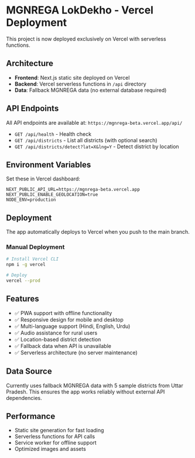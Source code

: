 # MGNREGA LokDekho - Vercel Deployment

This project is now deployed exclusively on Vercel with serverless functions.

## Architecture

- **Frontend**: Next.js static site deployed on Vercel
- **Backend**: Vercel serverless functions in `/api` directory
- **Data**: Fallback MGNREGA data (no external database required)

## API Endpoints

All API endpoints are available at: `https://mgnrega-beta.vercel.app/api/`

- `GET /api/health` - Health check
- `GET /api/districts` - List all districts (with optional search)
- `GET /api/districts/detect?lat=X&lng=Y` - Detect district by location

## Environment Variables

Set these in Vercel dashboard:

```
NEXT_PUBLIC_API_URL=https://mgnrega-beta.vercel.app
NEXT_PUBLIC_ENABLE_GEOLOCATION=true
NODE_ENV=production
```

## Deployment

The app automatically deploys to Vercel when you push to the main branch.

### Manual Deployment

```bash
# Install Vercel CLI
npm i -g vercel

# Deploy
vercel --prod
```

## Features

- ✅ PWA support with offline functionality
- ✅ Responsive design for mobile and desktop
- ✅ Multi-language support (Hindi, English, Urdu)
- ✅ Audio assistance for rural users
- ✅ Location-based district detection
- ✅ Fallback data when API is unavailable
- ✅ Serverless architecture (no server maintenance)

## Data Source

Currently uses fallback MGNREGA data with 5 sample districts from Uttar Pradesh. This ensures the app works reliably without external API dependencies.

## Performance

- Static site generation for fast loading
- Serverless functions for API calls
- Service worker for offline support
- Optimized images and assets